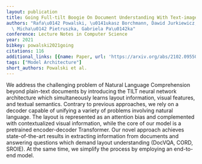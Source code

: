 ```yaml
---
layout: publication
title: Going Full-tilt Boogie On Document Understanding With Text-image-layout Transformer
authors: "Rafa\u0142 Powalski, \u0141ukasz Borchmann, Dawid Jurkiewicz, Tomasz Dwojak,\
  \ Micha\u0142 Pietruszka, Gabriela Pa\u0142ka"
conference: Lecture Notes in Computer Science
year: 2021
bibkey: powalski2021going
citations: 116
additional_links: [{name: Paper, url: 'https://arxiv.org/abs/2102.09550'}]
tags: ["Model Architecture"]
short_authors: Powalski et al.
---
```

We address the challenging problem of Natural Language Comprehension beyond
plain-text documents by introducing the TILT neural network architecture which
simultaneously learns layout information, visual features, and textual
semantics. Contrary to previous approaches, we rely on a decoder capable of
unifying a variety of problems involving natural language. The layout is
represented as an attention bias and complemented with contextualized visual
information, while the core of our model is a pretrained encoder-decoder
Transformer. Our novel approach achieves state-of-the-art results in extracting
information from documents and answering questions which demand layout
understanding (DocVQA, CORD, SROIE). At the same time, we simplify the process
by employing an end-to-end model.